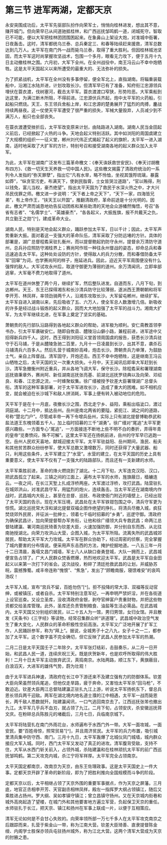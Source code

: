 # 第三节  进军两湖，定都天京

永安突围成功后，太平军先驱部队扮作向荣军士，悄悄向桂林进发，想出其不意，赚开城门。但向荣早已从间道驰抵桂林，和广西巡抚邹鸣鹤一道，闭城死守。智取已不可能，便以大军把桂林团团围困起来。在象鼻山上架设大炮，对准城中衙署，日夜轰击。这时，清军都统乌兰泰、总兵秦定三、和春等陆续赶来援救，清军总数达到几万人。太平军在南门外一战而毙乌兰泰，取得了重大胜利。但因桂林城池坚固，而太平军这时尚掌握攻坚战术，包围一个多月，眼看无力攻下，便于五月十九日主动撤桂林之围。六月初，大军下全州。在全州战役中，南王冯云山不幸中炮牺牲。这是太平天国起义以来所遭受的最重大的、无法弥补的损失。

为了抓紧战机，太平军在全州没有多事停留，便全军北上，直指湖南。将辎重装载船中，沿湘江水陆并进，计划攻取长沙。但清军早已有了准备，知府衔江忠源领兵埋伏在蓑衣渡，伐树塞河，截击太平军。蓑衣渡渡口窄狭，形势险恶。大军乘船到达这里，为满江断木所阻，不得前进。江忠源伏兵齐起，炮中太平军的火药船，引起船只燃烧。天王、东王领兵舍船上岸，和江忠源的楚勇展开了猛烈的肉搏，鏖战持续两昼夜。这一仗使天平军遭受了很严重的损失，军械大量毁弃，人员减少到不满万人，船只也全部丧失。

在蓑衣渡遭受挫折后，太平军改变原来计划，由陆路进入湖南。湖南人民当金田起义前后，已经掀起了火热的斗争。天地会起义特别活跃。其中如浏阳的周国虞建立了大规模的组织一一征义堂，郴州刘代伟正式揭起了起义的旗帜，太平军一进入湖南，适时地采取了大扩军的方针，特别号召和接受湖南各地的起义群众加入太平军。

为此，太平军在湖南广泛发布三篇革命檄文：《奉天诛妖救世安民》、《奉天讨胡檄布四方》、《救一切天生天养救一切中国人民》。这些檄文揭露了清政府统治的一系列令人发指的“弥天罪孽”，指出它“凡有水旱，略不怜恤，坐视其饿殍琉璃，暴露如莽”，“纵贪官污吏，布满天下，使剥民脂膏，士女皆哭泣道路”，“官以贿得，刑以钱免，富儿当权，豪杰绝望”。指出太平天国为了救民于水深火热之中，才大兴吊民伐罪之师。檄文进一步说明：“天下者上帝之天下”，“天下一家，四海皆兄弟”，有上帝作王，“扶天王以开国”，推翻清政府，革命前途是十分光明的。因此，檄文严肃而诚恳地劝告反动团练和某些助清的天地会众游幡然悔悟，号召“各省有志者”、“名儒学士”、“英雄豪杰”，“各各起义，大振旌旗，报不共戴天之仇，共立勤王之勋”[^]，建成革命大业。

湖南人民，特别是天地会起义群众，踊跃参加太平军，日以千计；因此，太平军声势重新大振。面对着这一支强大的革命队伍，清军采取了分防远堵的方针。具体的部署是，湖广总督程矞采驻扎衡州，而以提督鲍起豹防守永州，提督余万清防守道州，总兵孙应照防守湘桂界上；赛尚阿作班一种往永州督战的姿态，却命总兵和春迅速追击太平军。这种处处设防的方针，使得敌人的兵力分散，而和春借防备太平军“回窜”为词，也学赛尚阿的样子，拖延进兵。因此，迫近天平军周围便没有什么强悍的敌人。大军试攻永州后，取道守御更为薄弱的道州。余万清闻讯，立即率部逃窜，大军毫不费力地取得了道州。

太平军在道州休整了两个月，继续扩军，然后整队进发。自道而东，八月下旬，到达郴州。天王、东王已探得湘东和长沙清兵防守比较薄弱，遂派西王萧朝朝和将军李开芳、林凤祥，率领劲骑两千人，沿湘东攻取长沙。大军留屯郴州，继续扩军。太平军自进入湖南以来，先后吸收了五、六万人，使全军总人数激增几倍。新吸收的许多是经过战斗锻炼的起义群众，因而大大地加强了太平军的战斗力。湘南大扩军，为太平军继续北进，在军事上奠定了坚实的基础。

萧朝贵的先行部队沿路得到各地起义群众的帮助，进军极为顺利。安仁斋教首领李书办，引太平军袭破安仁。随即自攸县、醴陵沿山僻小路，兼程前进，进军途中又招得新兵四千人。这时，西王得到浏阳征义堂首领周国虞的报告，获悉长沙清兵驻守于石马铺，于是从醴陵急驰二百里，九月十一日凌晨到长沙，出其不意，袭杀石马铺清兵六百多人。然后扎营于城南妙高峰，炮击长沙。萧朝贵兵力单薄，为鼓励士气，亲自上阵督战。清军固守，开炮还击。西王不幸中炮牺牲，这是继南王冯云山牺牲之后，太平天国的又一次重大损失。十月中，天王闻讯后即率大军赶到长沙。清军急撤衡州附近重兵，并从各地飞调大军，保守长沙。除程矞采和署理湖南巡抚骆秉章外，赛尚阿、新任湖南巡抚张亮基、前湖北巡抚罗绕典以及向荣、邓绍良、和春、江忠源之流，一时蜂聚蚁集。徐广缙被授予钦差大臣署理湖广总督头衔。清军的这种军事部署，对于太平军进攻长沙，造成了重大的困难。如不相机应变，就会被迫在长沙城下和敌人拼消耗，军事上便有转入被动地位的危险。

天平军于是在十一月底，夜撤长沙之围，西北走宁乡、益阳，乘船出临泚口，渡过洞庭湖。十二月中，抵达岳州。岳州是南北两省的要隘，紧扼江、湖之间的道路，号称“楚北门户”。尽管咸丰帝一再下令增兵岳州，实际上只有湖北提督博勒恭武和盐法道王东槐领着五千人，加上临时招募的三千“湖勇”。徐广缙对“尾追”太平军更感兴趣些。一方面专心“尾追”，一方面接连不断地上些不明不白的奏折，弄得年青的皇帝“览奏愤闷，殊不可解”。这里太平军还在扬帆前进，岳州的守军早已逃跑一空。岳州人民欢天喜地，献城迎接太平军。太平军驻益阳、岳州期间，渔民、船夫和其他贫苦群众纷纷参军，使大军总数又激增数万，同时还获得了大量武器、船只，利用这些条件，太平军建立了“水营”。水营的建立，在太平天国的历史上具有重要意义，使太平军不仅有了一支强大的陆路部队，而且还有一支新建的水师。

太平军乘胜前进，革命的烽火燃烧到了湖北。十二月下旬，大军连克汉阳、汉口，把武昌孤立了起来。三镇之间的江面上，遍布太平军的水师，旌旗蔽日，樯艣连云。一夜之间，在长江天堑上扎成浮桥两座。大军渡过浮桥，攻打武昌。陆营驻扎在城郊洪山，对准武昌守军，用猛烈的炮火，连续轰击。当太平军还在湖南境内作战时，武昌城内大街上，甚至在总督、巡抚、布政使衙门附近的墙壁上，已经出现了太平天国的告示。现在大军压境，武昌处在太平军铁钳包围之中，清兵守军更为惊慌。湖北巡抚常大淳和湖北提督双福企图作绝望的挣扎，将清兵尽撤入城，疯狂焚烧郊外民房，并征派一批绅士，领着七千临时招募的“乡勇”，巡逻守御。清政府为确保武昌计，加向荣提督帮办军务衔，让他和徐广缙领大兵专救武昌；命两江总督陆建瀛、署河南巡抚琦善为钦差大臣，火速加强防御，并分别自东而西、从北往南驰授湖北。向荣力攻洪山大营，企图入城，为太平军所阻。流离失所的武昌城郊居民，帮助太天平军大力攻城。太平军在群众协助下，经过周密的侦察，完全掌握了城内要害的分布情说。便采用声东击西的方法，掩护挖掘地道。一八五三年一月十二日清晨，轰塌文昌门城墙，军士八人从缺口奋勇登城，大队一拥而上，武昌城便宣告占领了。广大人民群众焚香燃爆，热烈地欢迎太平军。武昌是太平军自金田起义以来第一次打下的省会。这次战役，粉碎了清廷抢救武昌的让划，并威胁苏皖，震撼豫蜀。咸丰帝连称“愧恨”、“焦急”，发出了“顾瞻南服，寝馈难安”的哀鸣浩叹！

太平军入城，宣布“宫兵不留，百姓勿伤”[^]。拒不投降的常大淳、双福等反动官绅，或被镇压，或者自杀。太平军特别注意军纪，一再申明严禁奸淫，并在各街道上设官巡查。又设立圣库，没收清政府金银，剥夺官绅富户贵重财物，并把这些物资都交给圣库管理。此外，圣库还负责管制粮食、油盐等生活必需品。在武昌城内，太平天国又分别组织居民，以二十五人为一馆，男归男馆，女归女馆。并且散发《天条书》《三字经》等读物，经常召集群众听“讲道理”。武昌城中政治空气发生了重大变化，人民群众的革命积极性空前高涨。太平军又广泛地开展了扩军工作，人民踊跃参军，称为“拜上”。据说，全城男子十之八九，女子十之一二，都参加了太平军。这个数字虽不完全确切，但它反映了武昌人民参加太平军的热潮。

二月二日是太平天国壬子二年除夕。太平军张灯结彩，击鼓奏乐，从二月一日开始，和武昌人民一道，连续庆祝三天。既是庆贺新年，也是欢呼所取得的伟大胜利！二月十日太平军主动放弃武汉，真捣南京。水陆两路，顺江东下，黄旗蔽目，白浪滔天，大进军的雄伟气势，蔚为壮观！

由于太平军进兵神速，清政府在长江中下游还来不及建立强有力的防御体系。钦差大臣向荣虽然领兵尾追，但他仅走旱路，疲于奔命，又害怕太平军杀“回马枪”，不敢迫近。钦差大臣两江总督陆建瀛正驻扎九江上游，听说太平军扬帆东下，督总兵恩长领兵两千迎敌。两军在湖北境内地名道士濮的江中相遇，太平军一战而毙恩长，两千敌人悉数就歼。陆建瀛闻讯，一口气逃回南京去了。江西巡抚张芾也撤出九江。太平军几乎兵不血刃，就占领了九江。二月下旬，占领安庆，杀安徽巡抚蒋文庆。在粉碎总兵陈胜元的堵截后，三月七日，兵临南京城下。

太平军将陆营扎在南门外雨花台，水师遍布于水西门外一带。大军一面攻城，一面安民，要“百姓毋惊，照常贸易”[^]，并且周济贫民。太平军的兵力布置，吸引城里清兵集中防守西、南门。三月十九日，太平军轰爆了北城仪凤门城墙，城内群众接应大军入城。同时，西门太平军又发动了真正的进攻。清军腹背受敌，支持不住，大军从水西门斩关前入，占领外城，杀陆建瀛和在桂林顽抗太平军的前广西巡抚邹鸣鹤。第二天攻克内城，杀江宁将军祥厚。太平军完全占领南京。

太平天国定都南京，改南京为天京，由东王佐理政事。这是太平天国史上一件大事。定都天京开辟了革命的新阶段，即为了把胜利推向全国规模而斗争的阶段。

定都天京以后，太平相继占领了天京外围的重要军事据点，作为天京之屏藩。三月底，地官正丞相李开芳、天官副丞相林凤祥，殿左一指挥罗大纲占领镇江，随后又乘胜进占扬州。罗大纲、吴如孝镇守镇江；曾立昌镇守扬州。又在天京城内街巷和城外高岗起造了望楼，在城门外和其他要害地方遍立军营，负起保卫天京的重任。水师驻扎于长江，把天京、镇江和扬州在军事上联成一片，以便于互相策应。

清军无论如何是不会甘心失败的。向荣率领所部一万七千多人在太平军攻克南京之后跟踪而来，扎营于紫金山一带，称为江南大营。钦差大臣琦善、直隶提督陈金绶、内阁学士胜保亦领兵屯驻扬州城外，称为江北大营。这两个清军大营成为天京的肘腋之患。
